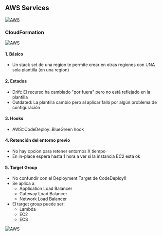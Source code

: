 ## AWS Services
[![AWS](https://img.shields.io/badge/AWS_Services-ff9900?style=for-the-badge&logo=amazon&logoColor=white&labelColor=101010)](https://github.com/Alberto-mt/AWS/blob/main/Apuntes_Servicios/index.md)

### CloudFormation
[![AWS](https://img.shields.io/badge/CloudFormation-c08a44?style=for-the-badge&logo=amazon&logoColor=white&labelColor=101010)](https://github.com/Alberto-mt/AWS/blob/main/Apuntes_Servicios/categories/CloudFormation.md)

#### 1. Básico
- Un stack set de una region te permite crear en otras regiones con UNA sola plantilla (en una region)

#### 2. Estados
- Drift: El recurso ha cambiado "por fuera" pero no está reflejado en la plantilla
- Outdated: La plantilla cambio pero al aplicar falló por algún problema de configuración

#### 3. Hooks
- AWS::CodeDeploy::BlueGreen hook

#### 4. Retención del entorno previo
- No hay opcion para retener entornos X tiempo
- En in-place espera hasta 1 hora a ver si la instancia EC2 está ok

#### 5. Target Group
- No confundir con el Deployment Target de CodeDeploy!!
- Se aplica a:
  - Application Load Balancer
  - Gateway Load Balancer
  - Network Load Balancer
- El target group puede ser:
  - Lambda
  - EC2
  - ECS

[![AWS](https://img.shields.io/badge/CloudFormation-c08a44?style=for-the-badge&label=&#9650;&logoColor=white&labelColor=101010)](https://github.com/Alberto-mt/AWS/blob/main/Apuntes_Servicios/categories/CloudFormation.md)
